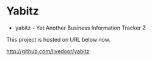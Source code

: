 # Yabitz

* yabitz - Yet Another Business Information Tracker Z

This project is hosted on URL below now.

http://github.com/livedoor/yabitz
